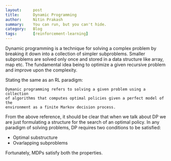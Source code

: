 ```yaml
---
layout:     post
title:      Dynamic Programming
author:     Nitin Prakash
summary:    You can run, but you can't hide.
category:   Blog
tags:       [reinforcement-learning]
---
```


Dynamic programming is a technique for solving a complex problem by breaking it down into a collection of simpler subproblems. Smaller subproblems are solved only once and stored in a data structure like array, map etc. The fundamental idea being to optimize a given recursive problem and improve upon the complexity.

Stating the same as an RL paradigm:

```
Dymanic programming refers to solving a given problem using a collection
of algorithms that computes optimal policies given a perfect model of the
environment as a finite Markov decision process.
```

From the above reference, it should be clear that when we talk about DP we are just formulating a structure for the search of an optimal policy. In any paradigm of solving problems, DP requires two conditions to be satisfied:
 - Optimal substructure
 - Ovarlapping subproblems

Fortunately, MDPs satisfy both the properties.